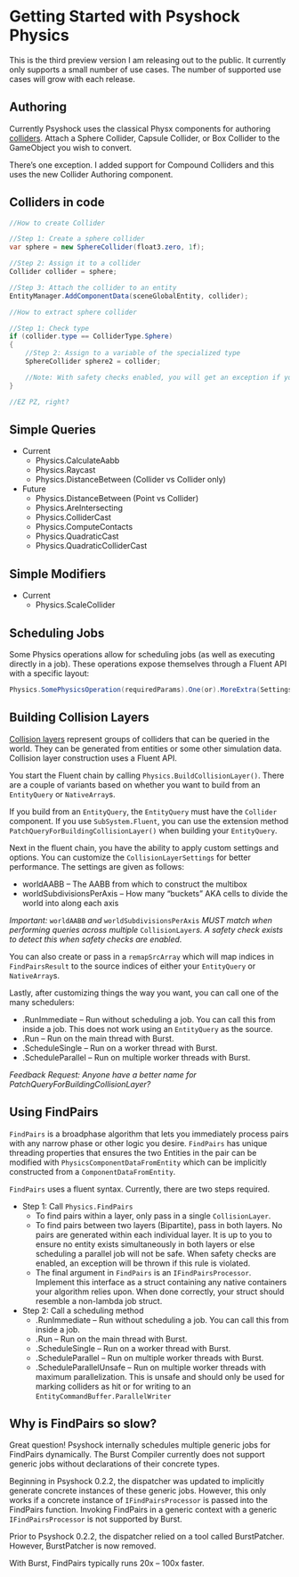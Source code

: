 # Getting Started with Psyshock Physics

This is the third preview version I am releasing out to the public. It currently
only supports a small number of use cases. The number of supported use cases
will grow with each release.

## Authoring

Currently Psyshock uses the classical Physx components for authoring
[colliders](Colliders.md). Attach a Sphere Collider, Capsule Collider, or Box
Collider to the GameObject you wish to convert.

There’s one exception. I added support for Compound Colliders and this uses the
new Collider Authoring component.

## Colliders in code

```csharp
//How to create Collider

//Step 1: Create a sphere collider
var sphere = new SphereCollider(float3.zero, 1f);

//Step 2: Assign it to a collider
Collider collider = sphere;

//Step 3: Attach the collider to an entity
EntityManager.AddComponentData(sceneGlobalEntity, collider);

//How to extract sphere collider

//Step 1: Check type
if (collider.type == ColliderType.Sphere)
{
    //Step 2: Assign to a variable of the specialized type
    SphereCollider sphere2 = collider;

    //Note: With safety checks enabled, you will get an exception if you cast to the wrong type.
}

//EZ PZ, right?
```

## Simple Queries

-   Current
    -   Physics.CalculateAabb
    -   Physics.Raycast
    -   Physics.DistanceBetween (Collider vs Collider only)
-   Future
    -   Physics.DistanceBetween (Point vs Collider)
    -   Physics.AreIntersecting
    -   Physics.ColliderCast
    -   Physics.ComputeContacts
    -   Physics.QuadraticCast
    -   Physics.QuadraticColliderCast

## Simple Modifiers

-   Current
    -   Physics.ScaleCollider

## Scheduling Jobs

Some Physics operations allow for scheduling jobs (as well as executing directly
in a job). These operations expose themselves through a Fluent API with a
specific layout:

```csharp
Physics.SomePhysicsOperation(requiredParams).One(or).MoreExtra(Settings).Scheduler();
```

## Building Collision Layers

[Collision layers](Collision%20Layers.md) represent groups of colliders that can
be queried in the world. They can be generated from entities or some other
simulation data. Collision layer construction uses a Fluent API.

You start the Fluent chain by calling `Physics.BuildCollisionLayer()`. There are
a couple of variants based on whether you want to build from an `EntityQuery` or
`NativeArray`s.

If you build from an `EntityQuery`, the `EntityQuery` must have the `Collider`
component. If you use `SubSystem.Fluent`, you can use the extension method
`PatchQueryForBuildingCollisionLayer()` when building your `EntityQuery`.

Next in the fluent chain, you have the ability to apply custom settings and
options. You can customize the `CollisionLayerSettings` for better performance.
The settings are given as follows:

-   worldAABB – The AABB from which to construct the multibox
-   worldSubdivisionsPerAxis – How many “buckets” AKA cells to divide the world
    into along each axis

*Important:* `worldAABB` *and* `worldSubdivisionsPerAxis` *MUST match when
performing queries across multiple* `CollisionLayer`*s. A safety check exists to
detect this when safety checks are enabled.*

You can also create or pass in a `remapSrcArray` which will map indices in
`FindPairsResult` to the source indices of either your `EntityQuery` or
`NativeArray`s.

Lastly, after customizing things the way you want, you can call one of the many
schedulers:

-   .RunImmediate – Run without scheduling a job. You can call this from inside
    a job. This does not work using an `EntityQuery` as the source.
-   .Run – Run on the main thread with Burst.
-   .ScheduleSingle – Run on a worker thread with Burst.
-   .ScheduleParallel – Run on multiple worker threads with Burst.

*Feedback Request: Anyone have a better name for
PatchQueryForBuildingCollisionLayer?*

## Using FindPairs

`FindPairs` is a broadphase algorithm that lets you immediately process pairs
with any narrow phase or other logic you desire. `FindPairs` has unique
threading properties that ensures the two Entities in the pair can be modified
with `PhysicsComponentDataFromEntity` which can be implicitly constructed from a
`ComponentDataFromEntity`.

`FindPairs` uses a fluent syntax. Currently, there are two steps required.

-   Step 1: Call `Physics.FindPairs`
    -   To find pairs within a layer, only pass in a single `CollisionLayer`.
    -   To find pairs between two layers (Bipartite), pass in both layers. No
        pairs are generated within each individual layer. It is up to you to
        ensure no entity exists simultaneously in both layers or else scheduling
        a parallel job will not be safe. When safety checks are enabled, an
        exception will be thrown if this rule is violated.
    -   The final argument in `FindPairs` is an `IFindPairsProcessor`. Implement
        this interface as a struct containing any native containers your
        algorithm relies upon. When done correctly, your struct should resemble
        a non-lambda job struct.
-   Step 2: Call a scheduling method
    -   .RunImmediate – Run without scheduling a job. You can call this from
        inside a job.
    -   .Run – Run on the main thread with Burst.
    -   .ScheduleSingle – Run on a worker thread with Burst.
    -   .ScheduleParallel – Run on multiple worker threads with Burst.
    -   .ScheduleParallelUnsafe – Run on multiple worker threads with maximum
        parallelization. This is unsafe and should only be used for marking
        colliders as hit or for writing to an
        `EntityCommandBuffer.ParallelWriter`

## Why is FindPairs so slow?

Great question! Psyshock internally schedules multiple generic jobs for
FindPairs dynamically. The Burst Compiler currently does not support generic
jobs without declarations of their concrete types.

Beginning in Psyshock 0.2.2, the dispatcher was updated to implicitly generate
concrete instances of these generic jobs. However, this only works if a concrete
instance of `IFindPairsProcessor` is passed into the FindPairs function.
Invoking FindPairs in a generic context with a generic `IFindPairsProcessor` is
not supported by Burst.

Prior to Psyshock 0.2.2, the dispatcher relied on a tool called BurstPatcher.
However, BurstPatcher is now removed.

With Burst, FindPairs typically runs 20x – 100x faster.
